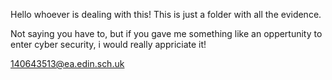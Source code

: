 Hello whoever is dealing with this! This is just a folder with all the evidence.

Not saying you have to, but if you gave me something like an oppertunity to enter cyber security, i would really appriciate it!

140643513@ea.edin.sch.uk
